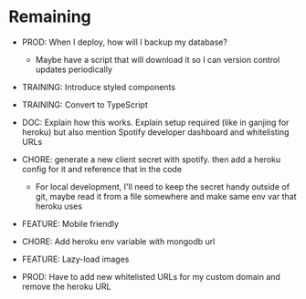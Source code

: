 # Remaining

* PROD: When I deploy, how will I backup my database?
    * Maybe have a script that will download it so I can version control updates periodically

* TRAINING: Introduce styled components

* TRAINING: Convert to TypeScript

* DOC: Explain how this works. Explain setup required (like in ganjing for heroku) but also mention Spotify developer dashboard and whitelisting URLs

* CHORE: generate a new client secret with spotify. then add a heroku config for it and reference that in the code
    * For local development, I'll need to keep the secret handy outside of git, maybe read it from a file somewhere and make same env var that heroku uses

* FEATURE: Mobile friendly

* CHORE: Add heroku env variable with mongodb url

* FEATURE: Lazy-load images

* PROD: Have to add new whitelisted URLs for my custom domain and remove the heroku URL
